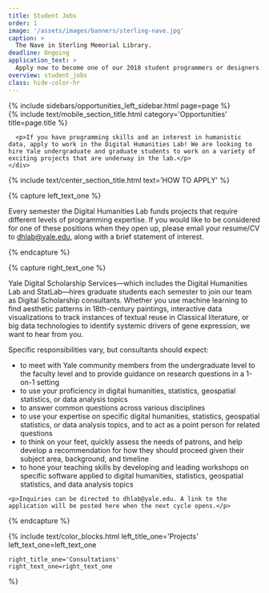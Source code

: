 ```yaml
---
title: Student Jobs
order: 1
image: '/assets/images/banners/sterling-nave.jpg'
caption: >
  The Nave in Sterling Memorial Library.
deadline: Ongoing
application_text: >
  Apply now to become one of our 2018 student programmers or designers.
overview: student_jobs
class: hide-color-hr
---
```


<div class='center-column'>
  <div class='two-column-container one-third-width top-text'>
    <div class='left-column'>
      {% include sidebars/opportunities_left_sidebar.html page=page %}
    </div>
    <div class='right-column'>
      {% include text/mobile_section_title.html
        category='Opportunities'
        title=page.title
      %}

      <p>If you have programming skills and an interest in humanistic data, apply to work in the Digital Humanities Lab! We are looking to hire Yale undergraduate and graduate students to work on a variety of exciting projects that are underway in the lab.</p>
    </div>
  </div>

  {% include text/center_section_title.html
    text='HOW TO APPLY'
  %}

  {% capture left_text_one %}
    <p>Every semester the Digital Humanities Lab funds projects that require different levels of programming expertise. If you would like to be considered for one of these positions when they open up, please email your resume/CV to dhlab@yale.edu, along with a brief statement of interest.
    </p>
  {% endcapture %}

  {% capture right_text_one %}
    <p>Yale Digital Scholarship Services—which includes the Digital Humanities Lab and StatLab—hires graduate students each semester to join our team as Digital Scholarship consultants. Whether you use machine learning to find aesthetic patterns in 18th-century paintings, interactive data visualizations to track instances of textual reuse in Classical literature, or big data technologies to identify systemic drivers of gene expression, we want to hear from you.</p>
    <p>Specific responsibilities vary, but consultants should expect:
      <ul>
        <li>to meet with Yale community members from the undergraduate level to the faculty level and to provide guidance on research questions in a 1-on-1 setting
        </li>
        <li>to use your proficiency in digital humanities, statistics, geospatial statistics, or data analysis topics</li>
        <li>to answer common questions across various disciplines</li>
        <li>to use your expertise on specific digital humanities, statistics, geospatial statistics, or data analysis topics, and to act as a point person for related questions</li>
        <li>to think on your feet, quickly assess the needs of patrons, and help develop a recommendation for how they should proceed given their subject area, background, and timeline</li>
        <li>to hone your teaching skills by developing and leading workshops on specific software applied to digital humanities, statistics, geospatial statistics, and data analysis topics</li>
      </ul>
    </p>
    
    <p>Inquiries can be directed to dhlab@yale.edu. A link to the application will be posted here when the next cycle opens.</p>
  {% endcapture %}

  {% include text/color_blocks.html
    left_title_one='Projects'
    left_text_one=left_text_one

    right_title_one='Consultations'
    right_text_one=right_text_one
  %}
</div>